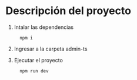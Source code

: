 # Descripción del proyecto
1. Intalar las dependencias 
    ```
      npm i
    ```

2. Ingresar a la carpeta admin-ts

3. Ejecutar el proyecto
    ```
      npm run dev
    ```
